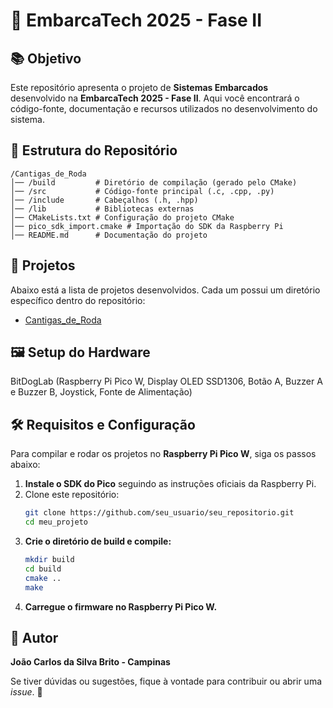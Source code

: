 # 🚀 EmbarcaTech 2025 - Fase II

## 📚 Objetivo
Este repositório apresenta o projeto de **Sistemas Embarcados** desenvolvido na **EmbarcaTech 2025 - Fase II**. 
Aqui você encontrará o código-fonte, documentação e recursos utilizados no desenvolvimento do sistema.

## 📂 Estrutura do Repositório

```
/Cantigas_de_Roda
│── /build         # Diretório de compilação (gerado pelo CMake)
│── /src           # Código-fonte principal (.c, .cpp, .py)
│── /include       # Cabeçalhos (.h, .hpp)
│── /lib           # Bibliotecas externas
│── CMakeLists.txt # Configuração do projeto CMake
│── pico_sdk_import.cmake # Importação do SDK da Raspberry Pi
│── README.md      # Documentação do projeto
```

## 🔗 Projetos
Abaixo está a lista de projetos desenvolvidos. Cada um possui um diretório específico dentro do repositório:

- [Cantigas_de_Roda](./Cantigas_de_Roda)

## 🖼️ Setup do Hardware
BitDogLab (Raspberry Pi Pico W, Display OLED SSD1306, Botão A, Buzzer A e Buzzer B, Joystick, Fonte de Alimentação)

## 🛠️ Requisitos e Configuração
Para compilar e rodar os projetos no **Raspberry Pi Pico W**, siga os passos abaixo:

1. **Instale o SDK do Pico** seguindo as instruções oficiais da Raspberry Pi.
2. Clone este repositório:
   ```bash
   git clone https://github.com/seu_usuario/seu_repositorio.git
   cd meu_projeto
   ```
3. **Crie o diretório de build e compile:**
   ```bash
   mkdir build
   cd build
   cmake ..
   make
   ```
4. **Carregue o firmware no Raspberry Pi Pico W.**

## 👤 Autor
**João Carlos da Silva Brito - Campinas**

Se tiver dúvidas ou sugestões, fique à vontade para contribuir ou abrir uma _issue_. 🚀

